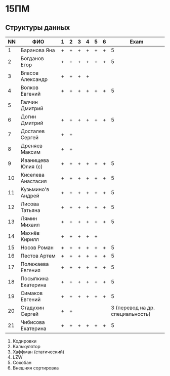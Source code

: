 # 15ПМ
## Структуры данных

| NN  | ФИО                   | 1   | 2   | 3   | 4   | 5   | 6   | Exam |
| --- | --------------------- | --- | --- | --- | --- | --- | --- | ---- |
| 1   | Баранова Яна          | +   | +   | +   | +   | +   | +   | 5    |
| 2   | Богданов Егор         | +   | +   | +   | +   | +   | +   | 5    |
| 3   | Власов Александр      | +   | +   | +   | +   |     |     |      |
| 4   | Волков Евгений        | +   | +   | +   | +   | +   | +   | 5    |
| 5   | Галчин Дмитрий        |     |     |     |     |     |     |      |
| 6   | Догин Дмитрий         | +   | +   | +   | +   | +   | +   | 5    |
| 7   | Досталев Сергей       | +   | +   |     |     |     |     |      |
| 8   | Дреняев Максим        | +   | +   |     |     |     |     |      |
| 9   | Иванищева Юлия (с)    | +   | +   | +   | +   | +   | +   | 5    |
| 10  | Киселева Анастасия    | +   | +   | +   | +   | +   | +   | 5    |
| 11  | Кузьмино'в Андрей     | +   | +   | +   | +   | +   | +   | 5    |
| 12  | Лисова Татьяна        | +   | +   | +   | +   | +   | +   | 5    |
| 13  | Лямин Михаил          | +   | +   | +   | +   | +   | +   | 5    |
| 14  | Махнёв Кирилл         | +   | +   | +   | +   | +   |     |      |
| 15  | Носов Роман           | +   | +   | +   | +   | +   | +   | 5    |
| 16  | Пестов Артем          | +   | +   | +   | +   | +   | +   | 5    |
| 17  | Полежаева Евгения     | +   | +   | +   | +   | +   | +   | 5    |
| 18  | Посыпкина Екатерина   | +   | +   | +   | +   | +   | +   | 5    |
| 19  | Симаков Евгений       | +   | +   | +   | +   | +   | +   | 5    |
| 20  | Стадухин Сергей       | +   | +   |     |     |     |     | 3 (перевод на др. специальность) |
| 21  | Чибисова Екатерина    | +   | +   | +   | +   | +   | +   | 5    |

1. Кодировки
2. Калькулятор
3. Хаффман (статический)
4. LZW
5. Сокобан
6. Внешняя сортировка
